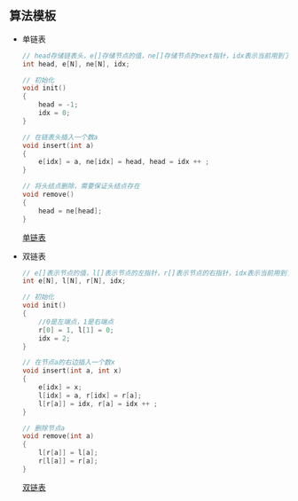 ## 算法模板

* 单链表

  ```c++
  // head存储链表头，e[]存储节点的值，ne[]存储节点的next指针，idx表示当前用到了哪个节点
  int head, e[N], ne[N], idx;
  
  // 初始化
  void init()
  {
      head = -1;
      idx = 0;
  }
  
  // 在链表头插入一个数a
  void insert(int a)
  {
      e[idx] = a, ne[idx] = head, head = idx ++ ;
  }
  
  // 将头结点删除，需要保证头结点存在
  void remove()
  {
      head = ne[head];
  }
  ```

  [单链表](https://www.acwing.com/problem/content/828/)



* 双链表

  ```c++
  // e[]表示节点的值，l[]表示节点的左指针，r[]表示节点的右指针，idx表示当前用到了哪个节点
  int e[N], l[N], r[N], idx;
  
  // 初始化
  void init()
  {
      //0是左端点，1是右端点
      r[0] = 1, l[1] = 0;
      idx = 2;
  }
  
  // 在节点a的右边插入一个数x
  void insert(int a, int x)
  {
      e[idx] = x;
      l[idx] = a, r[idx] = r[a];
      l[r[a]] = idx, r[a] = idx ++ ;
  }
  
  // 删除节点a
  void remove(int a)
  {
      l[r[a]] = l[a];
      r[l[a]] = r[a];
  }
  ```

  [双链表](https://www.acwing.com/problem/content/829/)